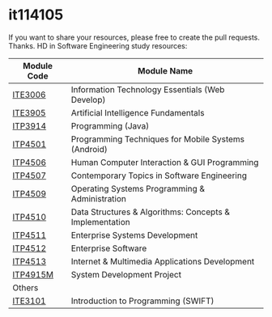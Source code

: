 # it114105

If you want to share your resources, please free to create the pull requests. Thanks.
HD in Software Engineering study resources:

| Module Code | Module Name |
| ----------- | ----------- |
| <a href="./ite3006/">ITE3006</a> | Information Technology Essentials (Web Develop) |
| <a href="./ite3905/">ITE3905</a> | Artificial Intelligence Fundamentals |
| <a href="./itp3914/">ITP3914</a> | Programming (Java) |
| <a href="./itp4501/">ITP4501</a> | Programming Techniques for Mobile Systems (Android) |
| <a href="./itp4506/">ITP4506</a> | Human Computer Interaction & GUI Programming |
| <a href="./itp4507/">ITP4507</a> | Contemporary Topics in Software Engineering |
| <a href="./itp4509/">ITP4509</a> | Operating Systems Programming & Administration |
| <a href="./itp4510/">ITP4510</a> | Data Structures & Algorithms: Concepts & Implementation |
| <a href="./itp4511/">ITP4511</a> | Enterprise Systems Development |
| <a href="./itp4512/">ITP4512</a> | Enterprise Software |
| <a href="./itp4513/">ITP4513</a> | Internet & Multimedia Applications Development |
| <a href="https://github.com/jerrykhh/SLMC-OPARS">ITP4915M</a> | System Development Project |
| Others |
| <a href="./others/ite3101/">ITE3101</a> | Introduction to Programming (SWIFT) |